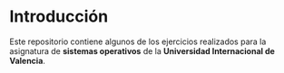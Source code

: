 # Introducción

Este repositorio contiene algunos de los ejercicios realizados para la asignatura de **sistemas operativos** de la 
**Universidad Internacional de Valencia**.
